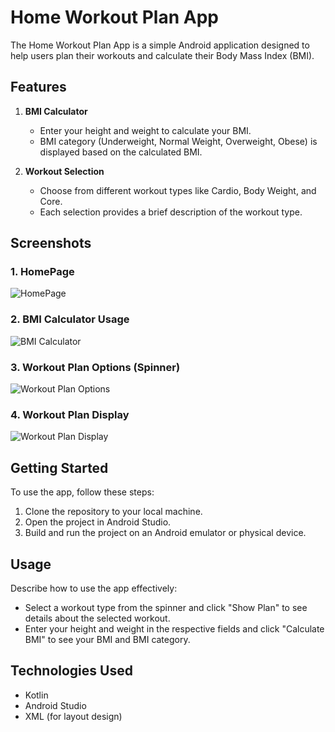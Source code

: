 # Home Workout Plan App

The Home Workout Plan App is a simple Android application designed to help users plan their workouts and calculate their Body Mass Index (BMI).

## Features

1. **BMI Calculator**
   - Enter your height and weight to calculate your BMI.
   - BMI category (Underweight, Normal Weight, Overweight, Obese) is displayed based on the calculated BMI.

2. **Workout Selection**
   - Choose from different workout types like Cardio, Body Weight, and Core.
   - Each selection provides a brief description of the workout type.

## Screenshots

### 1. **HomePage**
   ![HomePage](https://github.com/user-attachments/assets/e94feb24-e93b-4c3d-b60e-14c766852963?s=100)

### 2. **BMI Calculator Usage**
   ![BMI Calculator](https://github.com/user-attachments/assets/68ced56b-1c08-4dc4-8e08-20f81e314feb?s=100)

### 3. **Workout Plan Options (Spinner)**
   ![Workout Plan Options](https://github.com/user-attachments/assets/931a8012-1f38-4ebb-823e-90287c1dd568?s=100)

### 4. **Workout Plan Display**
   ![Workout Plan Display](https://github.com/user-attachments/assets/8cad9ffb-a3e7-4fdc-8640-c13489f7bc36?s=100)

## Getting Started

To use the app, follow these steps:
1. Clone the repository to your local machine.
2. Open the project in Android Studio.
3. Build and run the project on an Android emulator or physical device.

## Usage

Describe how to use the app effectively:
- Select a workout type from the spinner and click "Show Plan" to see details about the selected workout.
- Enter your height and weight in the respective fields and click "Calculate BMI" to see your BMI and BMI category.

## Technologies Used

- Kotlin
- Android Studio
- XML (for layout design)
